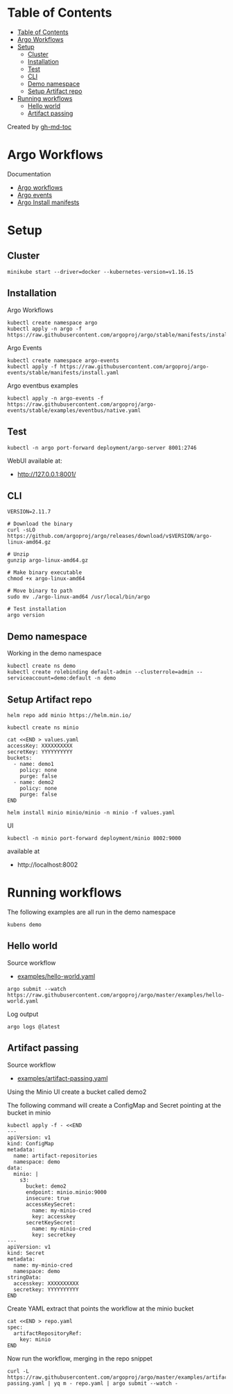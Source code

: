Table of Contents
=================

   * [Table of Contents](#table-of-contents)
   * [Argo Workflows](#argo-workflows)
   * [Setup](#setup)
      * [Cluster](#cluster)
      * [Installation](#installation)
      * [Test](#test)
      * [CLI](#cli)
      * [Demo namespace](#demo-namespace)
      * [Setup Artifact repo](#setup-artifact-repo)
   * [Running workflows](#running-workflows)
      * [Hello world](#hello-world)
      * [Artifact passing](#artifact-passing)

Created by [gh-md-toc](https://github.com/ekalinin/github-markdown-toc)

# Argo Workflows

Documentation

* [Argo workflows](https://argoproj.github.io/argo/)
* [Argo events](https://argoproj.github.io/argo-events/)
* [Argo Install manifests](https://github.com/argoproj/argo/tree/stable/manifests)

# Setup

## Cluster

```
minikube start --driver=docker --kubernetes-version=v1.16.15
```

## Installation

Argo Workflows

```
kubectl create namespace argo
kubectl apply -n argo -f https://raw.githubusercontent.com/argoproj/argo/stable/manifests/install.yaml
```

Argo Events

```
kubectl create namespace argo-events
kubectl apply -f https://raw.githubusercontent.com/argoproj/argo-events/stable/manifests/install.yaml
```

Argo eventbus examples

```
kubectl apply -n argo-events -f https://raw.githubusercontent.com/argoproj/argo-events/stable/examples/eventbus/native.yaml
```

## Test

```
kubectl -n argo port-forward deployment/argo-server 8001:2746
```

WebUI available at:

* http://127.0.0.1:8001/

## CLI

```
VERSION=2.11.7

# Download the binary
curl -sLO https://github.com/argoproj/argo/releases/download/v$VERSION/argo-linux-amd64.gz

# Unzip
gunzip argo-linux-amd64.gz

# Make binary executable
chmod +x argo-linux-amd64

# Move binary to path
sudo mv ./argo-linux-amd64 /usr/local/bin/argo

# Test installation
argo version
```

## Demo namespace

Working in the demo namespace

```
kubectl create ns demo
kubectl create rolebinding default-admin --clusterrole=admin --serviceaccount=demo:default -n demo 
```

## Setup Artifact repo

```
helm repo add minio https://helm.min.io/

kubectl create ns minio

cat <<END > values.yaml
accessKey: XXXXXXXXXX
secretKey: YYYYYYYYYY
buckets:
  - name: demo1
    policy: none
    purge: false
  - name: demo2
    policy: none
    purge: false
END

helm install minio minio/minio -n minio -f values.yaml
```

UI

```
kubectl -n minio port-forward deployment/minio 8002:9000
```

available at

* http://localhost:8002


# Running workflows

The following examples are all run in the demo namespace

```
kubens demo
```

## Hello world

Source workflow

* [examples/hello-world.yaml](https://github.com/argoproj/argo/blob/master/examples/hello-world.yaml)

```
argo submit --watch https://raw.githubusercontent.com/argoproj/argo/master/examples/hello-world.yaml
```

Log output

```
argo logs @latest 
```

## Artifact passing

Source workflow

* [examples/artifact-passing.yaml](https://github.com/argoproj/argo/blob/master/examples/artifact-passing.yaml)

Using the Minio UI create a bucket called demo2

The following command will create a ConfigMap and Secret pointing at the bucket in minio

```
kubectl apply -f - <<END
---
apiVersion: v1
kind: ConfigMap
metadata:
  name: artifact-repositories
  namespace: demo
data:
  minio: |
    s3:
      bucket: demo2
      endpoint: minio.minio:9000
      insecure: true
      accessKeySecret:
        name: my-minio-cred
        key: accesskey
      secretKeySecret:
        name: my-minio-cred
        key: secretkey
---
apiVersion: v1
kind: Secret
metadata:
  name: my-minio-cred
  namespace: demo
stringData:
  accesskey: XXXXXXXXXX
  secretkey: YYYYYYYYYY
END
```

Create YAML extract that points the workflow at the minio bucket

```
cat <<END > repo.yaml
spec:
  artifactRepositoryRef:
    key: minio
END

```

Now run the workflow, merging in the repo snippet

```
curl -L https://raw.githubusercontent.com/argoproj/argo/master/examples/artifact-passing.yaml | yq m - repo.yaml | argo submit --watch -
```

